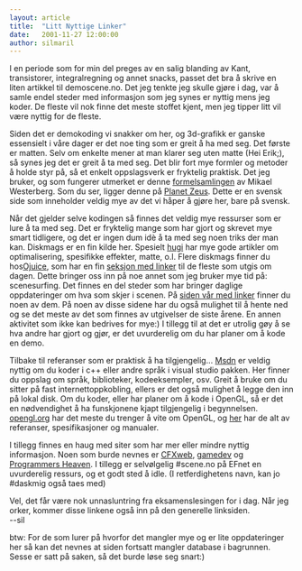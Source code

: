 ```yaml
---
layout: article
title:  "Litt Nyttige Linker"
date:   2001-11-27 12:00:00
author: silmaril
---
```

I en periode som for min del preges av en salig blanding av Kant,
transistorer, integralregning og annet snacks, passet det bra å skrive
en liten artikkel til demoscene.no. Det jeg tenkte jeg skulle gjøre i
dag, var å samle endel steder med informasjon som jeg synes er nyttig
mens jeg koder. De fleste vil nok finne det meste stoffet kjent, men jeg
tipper litt vil være nyttig for de fleste.

Siden det er demokoding vi snakker om her, og 3d-grafikk er ganske
essensielt i våre dager er det noe ting som er greit å ha med seg. Det
første er matten. Selv om enkelte mener at man klarer seg uten matte
(Hei Erik;), så synes jeg det er greit å ta med seg. Det blir fort mye
formler og metoder å holde styr på, så et enkelt oppslagsverk er
fryktelig praktisk. Det jeg bruker, og som fungerer utmerket er denne
[formelsamlingen](http://www.planetzeus.net/source/article.asp?id=80)
av Mikael Westerberg. Som du ser, ligger denne på [Planet
Zeus](http://www.planetzeus.net). Dette er en svensk side som
inneholder veldig mye av det vi håper å gjøre her, bare på svensk.

Når det gjelder selve kodingen så finnes det veldig mye ressurser som er
lure å ta med seg. Det er fryktelig mange som har gjort og skrevet mye
smart tidligere, og det er ingen dum idè å ta med seg noen triks der man
kan. Diskmags er en fin kilde her. Spesielt
[hugi](http://www.hugi.de/) har mye gode artikler om
optimalisering, spesifikke effekter, matte, o.l. Flere diskmags finner
du hos[Ojuice](http://ojuice.net), som har en fin [seksjon
med linker](http://www.ojuice.net/www/mags/links.htm) til de
fleste som utgis om dagen. Dette bringer oss inn på noe annet som jeg
bruker mye tid på: scenesurfing. Det finnes en del steder som har
bringer daglige oppdateringer om hva som skjer i scenen. På [siden vår
med linker](/links.php) finner du noen av dem. På noen av
disse sidene har du også mulighet til å hente ned og se det meste av det
som finnes av utgivelser de siste årene. En annen aktivitet som ikke kan
bedrives for mye:) I tillegg til at det er utrolig gøy å se hva andre
har gjort og gjør, er det uvurderelig om du har planer om å kode en
demo.

Tilbake til referanser som er praktisk å ha tilgjengelig...
[Msdn](http://msdn.microsoft.com/library/) er veldig nyttig
om du koder i c++ eller andre språk i visual studio pakken. Her finner
du oppslag om språk, biblioteker, kodeeksempler, osv. Greit å bruke om
du sitter på fast internettoppkobling, ellers er det også mulighet å
legge den inn på lokal disk. Om du koder, eller har planer om å kode i
OpenGL, så er det en nødvendighet å ha funskjonene kjapt tilgjengelig i
begynnelsen. [opengl.org](http://www.opengl.org) har det
meste du trenger å vite om OpenGL, og
[her](http://www.opengl.org/developers/documentation/specs.html)
har de alt av referanser, spesifikasjoner og manualer.

I tillegg finnes en haug med siter som har mer eller mindre nyttig
informasjon. Noen som burde nevnes er
[CFXweb](http://www.cfxweb.net/),
[gamedev](http://gamedev.net/) og [Programmers
Heaven](http://www.programmersheaven.com). I tillegg er
selvølgelig \#scene.no på EFnet en uvurderelig ressurs, og et godt sted
å idle. (I retferdighetens navn, kan jo \#daskmig også taes med)

Vel, det får være nok unnasluntring fra eksamenslesingen for i dag. Når
jeg orker, kommer disse linkene også inn på den generelle linksiden.\
--sil

btw: For de som lurer på hvorfor det mangler mye og er lite
oppdateringer her så kan det nevnes at siden fortsatt mangler database i
bagrunnen. Sesse er satt på saken, så det burde løse seg snart:)
